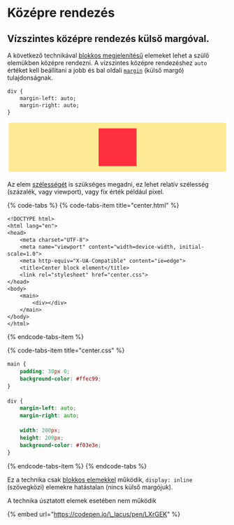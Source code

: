 # Középre rendezés

## Vízszintes középre rendezés külső margóval.

A következő technikával [blokkos megjelenítésű](../css/doboz-modell.md#toembszeru-vagy-blokkos-elemek-jellemzoi) elemeket lehet a szülő elemükben középre rendezni. A vízszintes középre rendezéshez `auto` értéket kell beállítani a jobb és bal oldali [`margin`](../css/doboz-modell.md#kuelso-margo-margin) \(külső margó\) tulajdonságnak. 

```text
div {
    margin-left: auto;
    margin-right: auto;
}
```

![](../.gitbook/assets/center-margin-auto.png)

Az elem [szélességét](../css/doboz-modell.md#tartalom-content) is szükséges megadni, ez lehet relatív szélesség \(százalék, vagy viewport\), vagy fix érték például pixel.

{% code-tabs %}
{% code-tabs-item title="center.html" %}
```markup
<!DOCTYPE html>
<html lang="en">
<head>
    <meta charset="UTF-8">
    <meta name="viewport" content="width=device-width, initial-scale=1.0">
    <meta http-equiv="X-UA-Compatible" content="ie=edge">
    <title>Center block element</title>
    <link rel="stylesheet" href="center.css">
</head>
<body>
    <main>
        <div></div>
    </main>
</body>
</html>
```
{% endcode-tabs-item %}

{% code-tabs-item title="center.css" %}
```css
main {
	padding: 30px 0;
	background-color: #ffec99;
}

div {
	margin-left: auto;
	margin-right: auto;
	
	width: 200px;
	height: 200px;
	background-color: #f03e3e;
}
```
{% endcode-tabs-item %}
{% endcode-tabs %}

Ez a technika csak [blokkos elemekkel](../css/doboz-modell.md#toembszeru-vagy-blokkos-elemek-jellemzoi) működik, `display: inline` \(szövegközi\) elemekre hatástalan \(nincs külső margójuk\).

A technika úsztatott elemek esetében nem működik

{% embed url="https://codepen.io/\_lacus/pen/LXrGEK" %}

